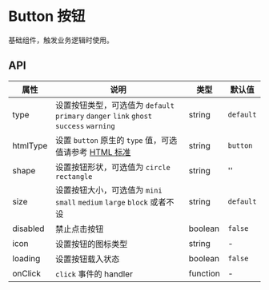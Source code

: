 # Button 按钮

基础组件，触发业务逻辑时使用。

## API

属性 | 说明 | 类型 | 默认值
-----|-----|-----|------
type | 设置按钮类型，可选值为 `default` `primary` `danger` `link` `ghost` `success` `warning` | string | `default`
htmlType | 设置 `button` 原生的 `type` 值，可选值请参考 [HTML 标准](https://developer.mozilla.org/en-US/docs/Web/HTML/Element/button#attr-type) | string | `button`
shape | 设置按钮形状，可选值为 `circle` `rectangle` | string | ''
size | 设置按钮大小，可选值为 `mini` `small` `medium` `large` `block` 或者不设 | string | `default`
disabled | 禁止点击按钮 | boolean | `false`
icon | 设置按钮的图标类型 | string | -
loading | 设置按钮载入状态 | boolean | `false`
onClick | `click` 事件的 handler | function | -
